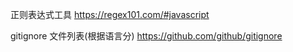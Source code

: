 正则表达式工具 https://regex101.com/#javascript

gitignore 文件列表(根据语言分) https://github.com/github/gitignore
